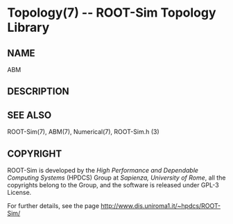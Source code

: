# Topology(7) -- ROOT-Sim Topology Library

## NAME

ABM

## DESCRIPTION



## SEE ALSO

ROOT-Sim(7), ABM(7), Numerical(7), ROOT-Sim.h (3)

## COPYRIGHT

ROOT-Sim is developed by the _High Performance and Dependable Computing Systems_ (HPDCS) Group at
_Sapienza, University of Rome_, all the copyrights belong to the Group, and the software is released
under GPL-3 License.

For further details, see the page http://www.dis.uniroma1.it/~hpdcs/ROOT-Sim/